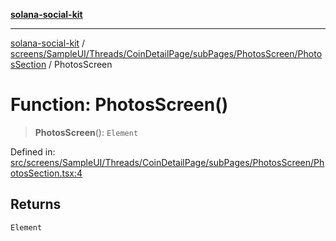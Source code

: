 [**solana-social-kit**](../../../../../../../../README.md)

***

[solana-social-kit](../../../../../../../../README.md) / [screens/SampleUI/Threads/CoinDetailPage/subPages/PhotosScreen/PhotosSection](../README.md) / PhotosScreen

# Function: PhotosScreen()

> **PhotosScreen**(): `Element`

Defined in: [src/screens/SampleUI/Threads/CoinDetailPage/subPages/PhotosScreen/PhotosSection.tsx:4](https://github.com/SendArcade/solana-social-starter/blob/98f94bb63d3814df24512365f6ae706d273e698f/src/screens/SampleUI/Threads/CoinDetailPage/subPages/PhotosScreen/PhotosSection.tsx#L4)

## Returns

`Element`
